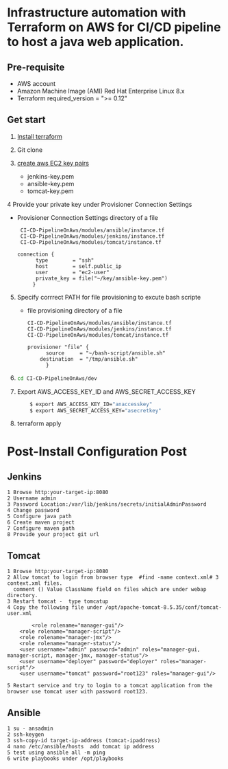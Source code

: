 
# Infrastructure automation with Terraform on AWS for CI/CD pipeline to host a java web application.

## Pre-requisite
- AWS account 
- Amazon Machine Image (AMI)  Red Hat Enterprise Linux 8.x
- Terraform required_version = ">= 0.12"

## Get start 

1. [Install terraform ](https://learn.hashicorp.com/tutorials/terraform/install-cli)
2. Git clone 
3. [create aws EC2 key pairs](https://docs.aws.amazon.com/AWSEC2/latest/UserGuide/ec2-key-pairs.html)

    - jenkins-key.pem
    - ansible-key.pem
    - tomcat-key.pem
    
4 Provide your private key under Provisioner Connection Settings

  - Provisioner Connection Settings directory of a file  
  
         CI-CD-PipelineOnAws/modules/ansible/instance.tf
         CI-CD-PipelineOnAws/modules/jenkins/instance.tf
         CI-CD-PipelineOnAws/modules/tomcat/instance.tf
        
        connection {
              type        = "ssh"
              host        = self.public_ip 
              user        = "ec2-user" 
              private_key = file("~/key/ansible-key.pem") 
             } 
      
5. Specify corrrect PATH for file provisioning to excute bash scripte

    - file provisioning  directory of a file
    
          CI-CD-PipelineOnAws/modules/ansible/instance.tf
          CI-CD-PipelineOnAws/modules/jenkins/instance.tf    
          CI-CD-PipelineOnAws/modules/tomcat/instance.tf
       
          provisioner "file" {
	        	source     = "~/bash-script/ansible.sh" 
		      destination  = "/tmp/ansible.sh" 
	            }  
      
      
6.  ```sh
    cd CI-CD-PipelineOnAws/dev
      ```

7. Export AWS_ACCESS_KEY_ID and AWS_SECRET_ACCESS_KEY

     ```sh
         $ export AWS_ACCESS_KEY_ID="anaccesskey"
         $ export AWS_SECRET_ACCESS_KEY="asecretkey"
      ```
 
8. terraform apply 

# Post-Install Configuration Post 
 ## Jenkins 
 
 	1 Browse http:your-target-ip:8080
 	2 Username admin
	3 Password Location:/var/lib/jenkins/secrets/initialAdminPassword
	4 Change password 
	5 Configure java path
	6 Create maven project
	7 Configure maven path
	8 Provide your project git url
 ## Tomcat 
	
	1 Browse http:your-target-ip:8080
	2 Allow tomcat to login from browser type  #find -name context.xml# 3 context.xml files.
	  comment () Value ClassName field on files which are under webap directory. 
	3 Restart tomcat -  type tomcatup 
	4 Copy the following file under /opt/apache-tomcat-8.5.35/conf/tomcat-user.xml 
	
        	<role rolename="manager-gui"/> 
		<role rolename="manager-script"/> 
		<role rolename="manager-jmx"/> 
		<role rolename="manager-status"/> 
		<user username="admin" password="admin" roles="manager-gui, manager-script, manager-jmx, manager-status"/> 
		<user username="deployer" password="deployer" roles="manager-script"/> 
		<user username="tomcat" password="root123" roles="manager-gui"/> 	
     	 
	5 Restart service and try to login to a tomcat application from the browser use tomcat user with password root123.  
	
## Ansible 
	
	1 su - ansadmin  
	2 ssh-keygen
	3 ssh-copy-id target-ip-address (tomcat-ipaddress)
	4 nano /etc/ansible/hosts  add tomcat ip address
	5 test using ansible all -m ping
	6 write playbooks under /opt/playbooks
